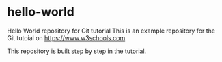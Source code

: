 # hello-world
Hello World repository for Git tutorial
This is an example repository for the Git tutoial on https://www.w3schools.com

This repository is built step by step in the tutorial.  